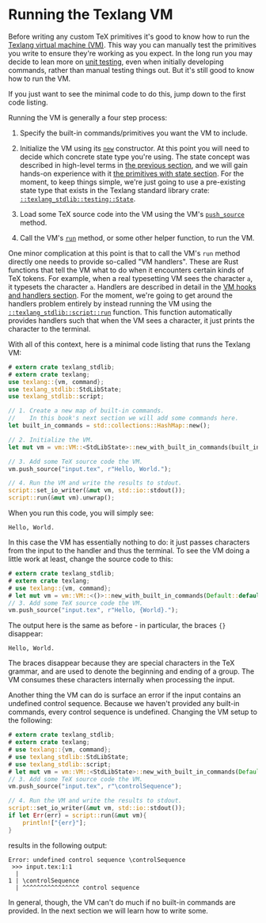 # Running the Texlang VM

Before writing any custom TeX primitives it's good to know how to run the
    [Texlang virtual machine (VM)](https://docs.rs/texlang/latest/texlang/vm/index.html).
This way you can manually test the primitives you write
    to ensure they're working as you expect.
In the long run you may decide to lean more
    on [unit testing](unit-testing.md), even when initially developing commands,
    rather than manual testing things out.
But it's still good to know how to run the VM.

If you just want to see the minimal code to do this, jump down to the first code listing.

Running the VM is generally a four step process:

1. Specify the built-in commands/primitives you want the VM to include.

1. Initialize the VM using its [`new`](https://docs.rs/texlang/latest/texlang/vm/struct.VM.html#method.new) constructor.
    At this point you will need to decide which concrete state type you're using.
    The state concept was described in high-level terms in 
        [the previous section](introduction.md), and we will gain hands-on experience with it
        [the primitives with state section](stateful-primtives.md).
    For the moment, to keep things simple, we're just going to use a
        pre-existing state type that exists in the Texlang standard library crate:
        [`::texlang_stdlib::testing::State`](https://docs.rs/texlang-stdlib/latest/texlang_stdlib/testing/struct.State.html).

1. Load some TeX source code into the VM using the VM's [`push_source`](https://docs.rs/texlang/latest/texlang/vm/struct.VM.html#method.push_source) method.

1. Call the VM's [`run`](https://docs.rs/texlang/latest/texlang/vm/struct.VM.html#method.run) method, or some other helper function, to run the VM.

One minor complication at this point is that to call the VM's `run` method directly
    one needs to provide so-called "VM handlers".
These are Rust functions that tell the VM what to do when it encounters certain
    kinds of TeX tokens.
For example, when a real typesetting VM sees the character `a`,
    it typesets the character `a`.
Handlers are described in detail in the [VM hooks and handlers section](hooks-and-handlers.md).
For the moment, we're going to get around the handlers problem entirely
    by instead running the VM using the [`::texlang_stdlib::script::run`](https://docs.rs/texlang-stdlib/latest/texlang_stdlib/script/fn.run.html) function.
This function automatically provides handlers such that when the VM sees a character,
    it just prints the character to the terminal.

With all of this context,
    here is a minimal code listing that runs the Texlang VM:

```rust
# extern crate texlang_stdlib;
# extern crate texlang;
use texlang::{vm, command};
use texlang_stdlib::StdLibState;
use texlang_stdlib::script;

// 1. Create a new map of built-in commands.
//    In this book's next section we will add some commands here.
let built_in_commands = std::collections::HashMap::new();

// 2. Initialize the VM.
let mut vm = vm::VM::<StdLibState>::new_with_built_in_commands(built_in_commands);

// 3. Add some TeX source code the VM.
vm.push_source("input.tex", r"Hello, World.");

// 4. Run the VM and write the results to stdout.
script::set_io_writer(&mut vm, std::io::stdout());
script::run(&mut vm).unwrap();
```

When you run this code, you will simply see:

```text
Hello, World.
```

In this case the VM has essentially nothing to do:
    it just passes characters from the input to the handler and thus the terminal.
To see the VM doing a little work at least, change the source code to this:

```rust
# extern crate texlang_stdlib;
# extern crate texlang;
# use texlang::{vm, command};
# let mut vm = vm::VM::<()>::new_with_built_in_commands(Default::default());
// 3. Add some TeX source code the VM.
vm.push_source("input.tex", r"Hello, {World}.");
```

The output here is the same as before - in particular, the braces `{}` disappear:

```text
Hello, World.
```

The braces disappear because they are special characters in the TeX grammar,
    and are used to denote the beginning and ending of a group.
The VM consumes these characters internally when processing the input.

Another thing the VM can do is surface an error if the input contains an undefined control sequence.
Because we haven't provided any built-in commands, every control sequence is undefined.
Changing the VM setup to the following:

```rust
# extern crate texlang_stdlib;
# extern crate texlang;
# use texlang::{vm, command};
# use texlang_stdlib::StdLibState;
# use texlang_stdlib::script;
# let mut vm = vm::VM::<StdLibState>::new_with_built_in_commands(Default::default());
// 3. Add some TeX source code the VM.
vm.push_source("input.tex", r"\controlSequence");

// 4. Run the VM and write the results to stdout.
script::set_io_writer(&mut vm, std::io::stdout());
if let Err(err) = script::run(&mut vm){
    println!["{err}"];
}
```

results in the following output:

```text
Error: undefined control sequence \controlSequence
 >>> input.tex:1:1
  | 
1 | \controlSequence
  | ^^^^^^^^^^^^^^^^ control sequence
```

In general, though, the VM can't do much if no built-in commands are provided.
In the next section we will learn how to write some.

